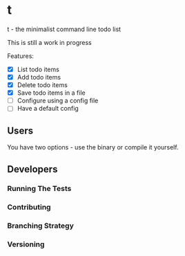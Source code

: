 # t

t - the minimalist command line todo list

This is still a work in progress

Features:

- [x] List todo items  
- [x] Add todo items  
- [x] Delete todo items  
- [x] Save todo items in a file  
- [ ] Configure using a config file  
- [ ] Have a default config  

## Users

You have two options - use the binary or compile it yourself.

## Developers

### Running The Tests

### Contributing

### Branching Strategy

### Versioning
